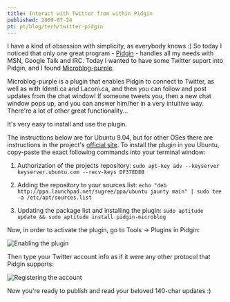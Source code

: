 ```yaml
---
title: Interact with Twitter from within Pidgin
published: 2009-07-24
pt: pt/blog/tech/twitter-pidgin
---
```


I have a kind of obsession with simplicity, as everybody knows :)
So today I noticed that only one great program - [Pidgin][1] - handles all my needs with MSN, Google Talk and IRC.
Today I wanted to have some Twitter suport into Pidgin, and I found [Microblog-purple][2].

[1]: <http://pidgin.im/>
[2]: <http://code.google.com/p/microblog-purple/>

Microblog-purple is a plugin that enables Pidgin to connect to Twitter, as well as with Identi.ca and Laconi.ca,
and then you can follow and post updates from the chat window!
If someone tweets you, then a new chat window pops up, and you can answer him/her in a very intuitive way.
There're a lot of other great functionality...

It's very easy to install and use the plugin.

The instructions below are for Ubuntu 9.04, but for other OSes there are instructions in the project's [official site][3].
To install the plugin in you Ubuntu, copy-paste the exact following commands into your terminal window:

[3]: <http://code.google.com/p/microblog-purple/>

  1. Authorization of the projects repository: `sudo apt-key adv --keyserver keyserver.ubuntu.com --recv-keys DF37ED8B`

  2. Adding the repository to your sources.list:
     `echo "deb http://ppa.launchpad.net/sugree/ppa/ubuntu jaunty main" | sudo tee -a /etc/apt/sources.list`

  3. Updating the package list and installing the plugin: `sudo aptitude update && sudo aptitude install pidgin-microblog`

Now, in order to activate the plugin, go to Tools → Plugins in Pidgin:

![Enabling the plugin](/files/imgs/2009-07_habilitando_plugin.png)

Then type your Twitter account info as if it were any other protocol that Pidgin supports:

![Registering the account](/files/imgs/2009-07_cadastrando_conta.png)

Now you're ready to publish and read your beloved 140-char updates :)

